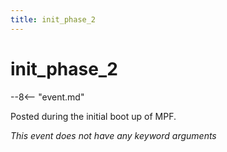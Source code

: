 ```yaml
---
title: init_phase_2
---
```


# init_phase_2


--8<-- "event.md"

Posted during the initial boot up of MPF.

*This event does not have any keyword arguments*

